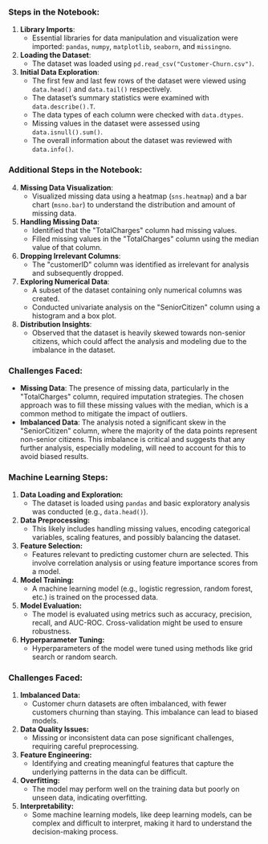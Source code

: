 ### **Steps in the Notebook:**

1. **Library Imports**:  
   * Essential libraries for data manipulation and visualization were imported: `pandas`, `numpy`, `matplotlib`, `seaborn`, and `missingno`.  
2. **Loading the Dataset**:  
   * The dataset was loaded using `pd.read_csv("Customer-Churn.csv")`.  
3. **Initial Data Exploration**:  
   * The first few and last few rows of the dataset were viewed using `data.head()` and `data.tail()` respectively.  
   * The dataset’s summary statistics were examined with `data.describe().T`.  
   * The data types of each column were checked with `data.dtypes`.  
   * Missing values in the dataset were assessed using `data.isnull().sum()`.  
   * The overall information about the dataset was reviewed with `data.info()`.

### **Additional Steps in the Notebook:**

4. **Missing Data Visualization**:  
   * Visualized missing data using a heatmap (`sns.heatmap`) and a bar chart (`msno.bar`) to understand the distribution and amount of missing data.  
5. **Handling Missing Data**:  
   * Identified that the "TotalCharges" column had missing values.  
   * Filled missing values in the "TotalCharges" column using the median value of that column.  
6. **Dropping Irrelevant Columns**:  
   * The "customerID" column was identified as irrelevant for analysis and subsequently dropped.  
7. **Exploring Numerical Data**:  
   * A subset of the dataset containing only numerical columns was created.  
   * Conducted univariate analysis on the "SeniorCitizen" column using a histogram and a box plot.  
8. **Distribution Insights**:  
   * Observed that the dataset is heavily skewed towards non-senior citizens, which could affect the analysis and modeling due to the imbalance in the dataset.

### **Challenges Faced:**

* **Missing Data**: The presence of missing data, particularly in the "TotalCharges" column, required imputation strategies. The chosen approach was to fill these missing values with the median, which is a common method to mitigate the impact of outliers.  
* **Imbalanced Data**: The analysis noted a significant skew in the "SeniorCitizen" column, where the majority of the data points represent non-senior citizens. This imbalance is critical and suggests that any further analysis, especially modeling, will need to account for this to avoid biased results.

### **Machine Learning Steps:**

1. **Data Loading and Exploration:**  
   * The dataset is loaded using `pandas` and basic exploratory analysis was conducted (e.g., `data.head()`).  
2. **Data Preprocessing:**  
   * This likely includes handling missing values, encoding categorical variables, scaling features, and possibly balancing the dataset.  
3. **Feature Selection:**  
   * Features relevant to predicting customer churn are selected. This involve correlation analysis or using feature importance scores from a model.  
4. **Model Training:**  
   * A machine learning model (e.g., logistic regression, random forest, etc.) is trained on the processed data.  
5. **Model Evaluation:**  
   * The model is evaluated using metrics such as accuracy, precision, recall, and AUC-ROC. Cross-validation might be used to ensure robustness.  
6. **Hyperparameter Tuning:**  
   * Hyperparameters of the model were tuned using methods like grid search or random search.

### **Challenges Faced:**

1. **Imbalanced Data:**  
   * Customer churn datasets are often imbalanced, with fewer customers churning than staying. This imbalance can lead to biased models.  
2. **Data Quality Issues:**  
   * Missing or inconsistent data can pose significant challenges, requiring careful preprocessing.  
3. **Feature Engineering:**  
   * Identifying and creating meaningful features that capture the underlying patterns in the data can be difficult.  
4. **Overfitting:**  
   * The model may perform well on the training data but poorly on unseen data, indicating overfitting.  
5. **Interpretability:**  
   * Some machine learning models, like deep learning models, can be complex and difficult to interpret, making it hard to understand the decision-making process.


